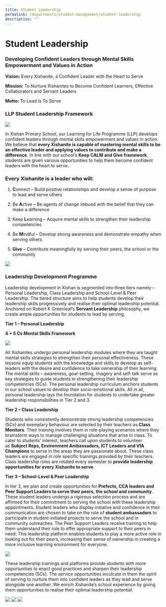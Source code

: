```yaml
---
title: Student Leadership
permalink: /departments/student-management/student-leadership
description: ""
---
```

# **Student Leadership**

### Developing Confident Leaders through Mental Skills Empowerment and Values in Action

**Vision:** Every Xishanite, a Confident Leader with the Heart to Serve

**Mission:** To Nurture Xishanites to Become Confident Learners, Effective Collaborators and Servant Leaders

**Motto:** To Lead Is To Serve

### LLP Student Leadership Framework

![](/images/L1.png)

In Xishan Primary School, our Learning for Life Programme (LLP) develops confident leaders through mental skills empowerment and values in action. We believe that **every Xishanite is capable of mastering mental skills to be an effective leader and applying values to contribute and make a difference**. In line with our school’s **Keep CALM and Give framework**, students are given various opportunities to help them become confident leaders with the heart to serve.

### Every Xishanite is a leader who will:

1.  **C**onnect – Build positive relationships and develop a sense of purpose to lead and serve others

2.  Be **A**ctive – Be agents of change imbued with the belief that they can make a difference

3.  Keep **L**earning – Acquire mental skills to strengthen their leadership competencies

4.  Be **M**indful – Develop strong awareness and demonstrate empathy when serving others

5.  **Give** – Contribute meaningfully by serving their peers, the school or the community

![](/images/L2.png)

### Leadership Development Programme

Leadership development in Xishan is segmented into three tiers namely – Personal Leadership, Class Leadership and School-Level & Peer Leadership. The tiered structure aims to help students develop their leadership skills progressively and realise their optimal leadership potential. Anchored on Robert K Greenleaf’s **Servant Leadership** philosophy, we create ample opportunities for students to lead by serving.

**Tier 1 – Personal Leadership**

**4 + 5 Cs Mental Skills Framework**

![](/images/L3.jpg)

All Xishanites undergo personal leadership modules where they are taught mental skills strategies to strengthen their personal effectiveness. These lessons equip students with the knowledge and skills to develop as self-leaders with the desire and confidence to take ownership of their learning. The mental skills – awareness, goal-setting, imagery and self-talk serve as key strategies to guide students in strengthening their leadership competencies (5Cs). The personal leadership curriculum anchors students in our school values to develop their socio-emotional skills. All in all, personal leadership lays the foundation for students to undertake greater leadership responsibilities in Tier 2 and 3.

**Tier 2 – Class Leadership**

Students who consistently demonstrate strong leadership competencies (5Cs) and exemplary behaviour are selected by their teachers as **Class Monitors**. Their training involves them in role-playing scenarios where they brainstorm ways to manage challenging situations that arise in class. To cater to students’ interest, teachers call upon students to volunteer as **Subject Reps, Environment Ambassadors, ICT Leaders and VIA Champions** to serve in the areas they are passionate about. These class leaders are engaged in role specific trainings provided by their teachers. Class leadership roles are rotated every semester to **provide leadership opportunities for every Xishanite to serve**. 

**Tier 3 – School-Level & Peer Leadership**

In tier 3, we plan and create opportunities for **Prefects, CCA leaders and Peer Support Leaders to serve their peers, the school and community**. These student leaders undergo a rigorous selection process and are affirmed for their commitment to serving the school with these leadership appointments. Student leaders who display initiative and confidence in their communication are chosen to take on the role of **student ambassadors** to participate in student-initiated projects to serve the school and in community outreaches. The Peer Support Leaders receive training to help them understand their role to offer appropriate support to their peers in need. This leadership platform enables students to play a more active role in looking out for their peers, increasing their sense of ownership in creating a more inclusive learning environment for everyone.

![](/images/L4.png)

These leadership trainings and platforms provide students with more opportunities to enact good practices and sharpen their leadership competencies (5Cs). The service opportunities inculcate in them the spirit of serving to nurture them into confident leaders as they lead and serve alongside one another. We enrich Xishanite’s school experience by giving them opportunities to realise their optimal leadership potential.

![](/images/L5.png)
![](/images/L6.png)
![](/images/L7.png)